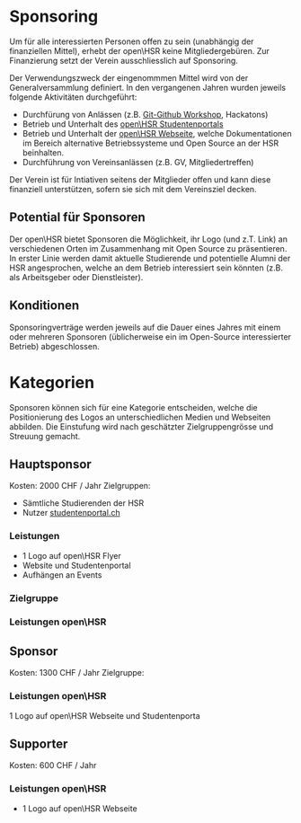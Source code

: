 # Sponsoring

Um für alle interessierten Personen offen zu sein (unabhängig der finanziellen Mittel), erhebt der open\HSR keine Mitgliedergebüren.
Zur Finanzierung setzt der Verein ausschliesslich auf Sponsoring.

Der Verwendungszweck der eingenommmen Mittel wird von der Generalversammlung definiert.
In den vergangenen Jahren wurden jeweils folgende Aktivitäten durchgeführt:


- Durchfürung von Anlässen (z.B. [Git-Github Workshop](https://github.com/openhsr/git-github-workshop), Hackatons) 
- Betrieb und Unterhalt des [open\HSR Studentenportals](https://studentenportal.ch/)
- Betrieb und Unterhalt der [open\HSR Webseite](https://www.openhsr.ch/), welche Dokumentationen im Bereich alternative Betriebssysteme und Open Source an der HSR beinhalten.
- Durchführung von Vereinsanlässen (z.B. GV, Mitgliedertreffen)

Der Verein ist für Intiativen seitens der Mitglieder offen und kann diese finanziell unterstützen, sofern sie sich mit dem Vereinsziel decken.

## Potential für Sponsoren

Der open\HSR bietet Sponsoren die Möglichkeit, ihr Logo (und z.T. Link) an verschiedenen Orten im Zusammenhang mit Open Source zu präsentieren.
In erster Linie werden damit aktuelle Studierende und potentielle Alumni der HSR angesprochen, welche an dem Betrieb interessiert sein könnten (z.B. als Arbeitsgeber oder Dienstleister).


## Konditionen
Sponsoringverträge werden jeweils auf die Dauer eines Jahres mit einem oder mehreren Sponsoren (üblicherweise ein im Open-Source interessierter Betrieb) abgeschlossen.

# Kategorien

Sponsoren können sich für eine Kategorie entscheiden, welche die Positionierung des Logos an unterschiedlichen Medien und Webseiten abbilden.
Die Einstufung wird nach geschätzter Zielgruppengrösse und Streuung gemacht.

## Hauptsponsor

Kosten: 2000 CHF / Jahr
Zielgruppen:
- Sämtliche Studierenden der HSR
- Nutzer [studentenportal.ch](https://studentenportal.ch)

### Leistungen
- 1 Logo auf open\HSR Flyer
- Website und Studentenportal
- Aufhängen an Events

### Zielgruppe

### Leistungen open\HSR
## Sponsor

Kosten: 1300 CHF / Jahr
Zielgruppe: 

### Leistungen open\HSR

1 Logo auf open\HSR Webseite und Studentenporta

## Supporter

Kosten: 600 CHF / Jahr

### Leistungen open\HSR

- 1 Logo auf open\HSR Webseite
